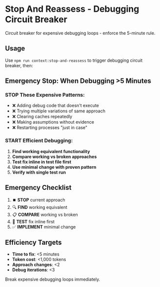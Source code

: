 # Stop And Reassess - Debugging Circuit Breaker

Circuit breaker for expensive debugging loops - enforce the 5-minute rule.

## Usage
Use `npm run context:stop-and-reassess` to trigger debugging circuit breaker, then:

## Emergency Stop: When Debugging >5 Minutes

### STOP These Expensive Patterns:
- ❌ Adding debug code that doesn't execute
- ❌ Trying multiple variations of same approach  
- ❌ Clearing caches repeatedly
- ❌ Making assumptions without evidence
- ❌ Restarting processes "just in case"

### START Efficient Debugging:
1. **Find working equivalent functionality**
2. **Compare working vs broken approaches**
3. **Test fix inline in test file first**
4. **Use minimal change with proven pattern**
5. **Verify with single test run**

## Emergency Checklist
1. ⏹️ **STOP** current approach
2. 🔍 **FIND** working equivalent  
3. 📋 **COMPARE** working vs broken
4. 🧪 **TEST** fix inline first
5. ✅ **IMPLEMENT** minimal change

## Efficiency Targets
- **Time to fix**: <5 minutes
- **Token cost**: <1,000 tokens  
- **Approach changes**: <2
- **Debug iterations**: <3

Break expensive debugging loops immediately.